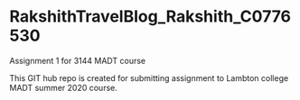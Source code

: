 # RakshithTravelBlog_Rakshith_C0776530
Assignment 1 for 3144 MADT course

This GIT hub repo is created for submitting assignment to Lambton college MADT summer 2020 course.
